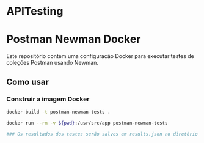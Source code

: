 # APITesting

# Postman Newman Docker

Este repositório contém uma configuração Docker para executar testes de coleções Postman usando Newman.

## Como usar

### Construir a imagem Docker

```bash
docker build -t postman-newman-tests .

docker run --rm -v ${pwd}:/usr/src/app postman-newman-tests

### Os resultados dos testes serão salvos em results.json no diretório atual.